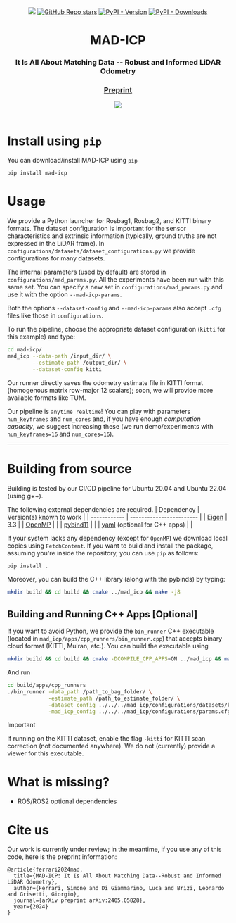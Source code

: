 <div align="center">
    <a href="https://github.com/rvp-group/mad-icp/actions/workflows/pythonbuild.yml"><img src="https://github.com/rvp-group/mad-icp/actions/workflows/pythonbuild.yml/badge.svg"/></a>
    <a href="https://github.com/rvp-group/mad-icp"><img alt="GitHub Repo stars" src="https://img.shields.io/github/stars/rvp-group/mad-icp"></a>
    <a href="https://pypi.org/project/mad-icp/"><img alt="PyPI - Version" src="https://img.shields.io/pypi/v/mad-icp"></a>
    <a href="https://pypi.org/project/mad-icp/"><img alt="PyPI - Downloads" src="https://img.shields.io/pypi/dm/mad-icp"></a>
    <h1>MAD-ICP</h1>
    <h3>It Is All About Matching Data -- Robust and Informed LiDAR Odometry</h3>
    <h3>
        <a href="https://github.com/rvp-group/mad-icp/blob/main/paper_with_supplementary.pdf">Preprint</a>
    </h3>
    <div align="center">
        <a href="https://github.com/rvp-group/mad-icp"><img src="https://github.com/rvp-group/mad-icp/blob/main/mad-icp.gif?raw=true"/></a>   
    </div>
    <br />   
</div>

# Install using `pip`
You can download/install MAD-ICP using `pip`
```bash
pip install mad-icp
```

# Usage

We provide a Python launcher for Rosbag1, Rosbag2, and KITTI binary formats. The dataset configuration is important for the sensor characteristics and extrinsic information (typically, ground truths are not expressed in the LiDAR frame). In `configurations/datasets/dataset_configurations.py` we provide configurations for many datasets.

The internal parameters (used by default) are stored in `configurations/mad_params.py`. All the experiments have been run with this same set.
You can specify a new set in `configurations/mad_params.py` and use it with the option `--mad-icp-params`.

Both the options `--dataset-config` and `--mad-icp-params` also accept `.cfg` files like those in `configurations`.

To run the pipeline, choose the appropriate dataset configuration (`kitti` for this example) and type:
```bash
cd mad-icp/
mad_icp --data-path /input_dir/ \
        --estimate-path /output_dir/ \
        --dataset-config kitti
```
Our runner directly saves the odometry estimate file in KITTI format (homogenous matrix row-major 12 scalars); soon, we will provide more available formats like TUM.

Our pipeline is `anytime realtime`! You can play with parameters `num_keyframes` and `num_cores` and, if you have enough _computation capacity_, we suggest increasing these (we run demo/experiments with `num_keyframes=16` and `num_cores=16`).

____________________________________________________________________

# Building from source

Building is tested by our CI/CD pipeline for Ubuntu 20.04 and Ubuntu 22.04 (using g++).

The following external dependencies are required.
| Dependency   | Version(s) known to work |
| ------------ | ------------------------ |
| [Eigen](http://eigen.tuxfamily.org/index.php?title=Main_Page) | 3.3 |
| [OpenMP](https://www.openmp.org/) |  |
| [pybind11](https://pybind11.readthedocs.io/en/stable/) |  |
| [yaml](https://github.com/jbeder/yaml-cpp) (optional for C++ apps) |  |

If your system lacks any dependency (except for `OpenMP`) we download local copies using `FetchContent`.
If you want to build and install the package, assuming you're inside the repository, you can use `pip` as follows:
```bash
pip install .
```
Moreover, you can build the C++ library (along with the pybinds) by typing:
```bash
mkdir build && cd build && cmake ../mad_icp && make -j8
```

## Building and Running C++ Apps \[Optional\]
If you want to avoid Python, we provide the `bin_runner` C++ executable (located in `mad_icp/apps/cpp_runners/bin_runner.cpp`) that accepts binary cloud format (KITTI, Mulran, etc.).
You can build the executable using
```bash
mkdir build && cd build && cmake -DCOMPILE_CPP_APPS=ON ../mad_icp && make -j
```
And run
```bash
cd build/apps/cpp_runners
./bin_runner -data_path /path_to_bag_folder/ \
             -estimate_path /path_to_estimate_folder/ \
             -dataset_config ../../../mad_icp/configurations/datasets/kitti.cfg \
             -mad_icp_config ../../../mad_icp/configurations/params.cfg 
```
>[!IMPORTANT]
 >If running on the KITTI dataset, enable the flag `-kitti` for KITTI scan correction (not documented anywhere). We do not (currently) provide a viewer for this executable. 

# What is missing?
- ROS/ROS2 optional dependencies

# Cite us
Our work is currently under review; in the meantime, if you use any of this code, here is the preprint information:

```
@article{ferrari2024mad,
  title={MAD-ICP: It Is All About Matching Data--Robust and Informed LiDAR Odometry},
  author={Ferrari, Simone and Di Giammarino, Luca and Brizi, Leonardo and Grisetti, Giorgio},
  journal={arXiv preprint arXiv:2405.05828},
  year={2024}
}
```
